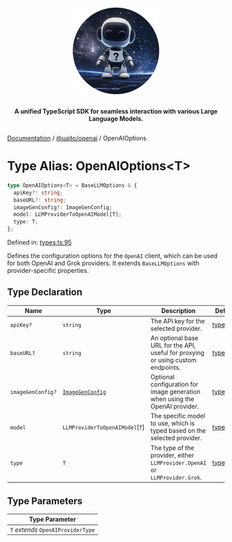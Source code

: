 <div style="display:flex; flex-direction:column; align-items:center;">
<p align="center">
  <img src="../UAITO.png" alt="UAITO Logo" width="200"/>
</p>

<p align="center">
  <strong>A unified TypeScript SDK for seamless interaction with various Large Language Models.</strong>
</p>
</div>

[Documentation](README.md) / [@uaito/openai](@uaito.openai.md) / OpenAIOptions

# Type Alias: OpenAIOptions\<T\>

```ts
type OpenAIOptions<T> = BaseLLMOptions & {
  apiKey?: string;
  baseURL?: string;
  imageGenConfig?: ImageGenConfig;
  model: LLMProviderToOpenAIModel[T];
  type: T;
};
```

Defined in: [types.ts:95](https://github.com/elribonazo/uaito/blob/6736807a773945f2caff6007dc512a530687f9da/packages/openai/src/types.ts#L95)

Defines the configuration options for the `OpenAI` client, which can be used for both
OpenAI and Grok providers. It extends `BaseLLMOptions` with provider-specific properties.

## Type Declaration

| Name | Type | Description | Defined in |
| ------ | ------ | ------ | ------ |
| `apiKey?` | `string` | The API key for the selected provider. | [types.ts:106](https://github.com/elribonazo/uaito/blob/6736807a773945f2caff6007dc512a530687f9da/packages/openai/src/types.ts#L106) |
| `baseURL?` | `string` | An optional base URL for the API, useful for proxying or using custom endpoints. | [types.ts:111](https://github.com/elribonazo/uaito/blob/6736807a773945f2caff6007dc512a530687f9da/packages/openai/src/types.ts#L111) |
| `imageGenConfig?` | [`ImageGenConfig`](@uaito.openai.TypeAlias.ImageGenConfig.md) | Optional configuration for image generation when using the OpenAI provider. | [types.ts:121](https://github.com/elribonazo/uaito/blob/6736807a773945f2caff6007dc512a530687f9da/packages/openai/src/types.ts#L121) |
| `model` | `LLMProviderToOpenAIModel`\[`T`\] | The specific model to use, which is typed based on the selected provider. | [types.ts:116](https://github.com/elribonazo/uaito/blob/6736807a773945f2caff6007dc512a530687f9da/packages/openai/src/types.ts#L116) |
| `type` | `T` | The type of the provider, either `LLMProvider.OpenAI` or `LLMProvider.Grok`. | [types.ts:101](https://github.com/elribonazo/uaito/blob/6736807a773945f2caff6007dc512a530687f9da/packages/openai/src/types.ts#L101) |

## Type Parameters

| Type Parameter |
| ------ |
| `T` *extends* `OpenAIProviderType` |
